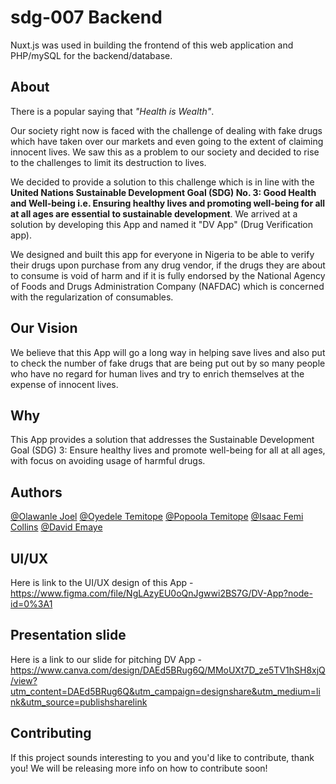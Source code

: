 # sdg-007 Backend
Nuxt.js was used in building the frontend of this web application and PHP/mySQL for the backend/database.

## About
There is a popular saying that _"Health is Wealth"_.

Our society right now is faced with the challenge of dealing with fake drugs which have taken over our markets and even going to the extent of claiming innocent lives.
We saw this as a problem to our society and decided to rise to the challenges to limit its destruction to lives.

We decided to provide a solution to this challenge which is in line with the **United Nations Sustainable Development Goal (SDG) No. 3: Good Health and Well-being i.e. Ensuring healthy lives and promoting well-being for all at all ages are essential to sustainable development**.
We arrived at a solution by developing this App and named it "DV App" (Drug Verification app).

We designed and built this app for everyone in Nigeria to be able to verify their drugs upon purchase from any drug vendor, if the drugs they are about to consume is void of harm and if it is fully endorsed by the National Agency of Foods and Drugs Administration Company (NAFDAC) which is concerned with the regularization of consumables.

## Our Vision

We believe that this App will go a long way in helping save lives and also put to check the number of fake drugs that are being put out by so many people who have no regard for human lives and try to enrich themselves at the expense of innocent lives.

## Why

This App provides a solution that addresses the Sustainable Development Goal (SDG) 3: Ensure healthy lives and promote well-being for all at all ages, with focus on avoiding usage of harmful drugs.


## Authors

[@Olawanle Joel](https://github.com/olawanlejoel)
[@Oyedele Temitope](https://github.com/oyedeletemitope)
[@Popoola Temitope](https://github.com/popoolatopzy)
[@Isaac Femi Collins](https://github.com/femicollins83)
[@David Emaye](https://github.com/emodot)


## UI/UX

Here is  link to the UI/UX design of this App - https://www.figma.com/file/NgLAzyEU0oQnJgwwi2BS7G/DV-App?node-id=0%3A1

## Presentation slide

Here is a link to our slide for pitching DV App - https://www.canva.com/design/DAEd5BRug6Q/MMoUXt7D_ze5TV1hSH8xjQ/view?utm_content=DAEd5BRug6Q&utm_campaign=designshare&utm_medium=link&utm_source=publishsharelink


## Contributing

If this project sounds interesting to you and you'd like to contribute, thank you!
We will be releasing more info on how to contribute soon!

